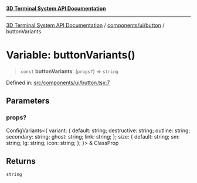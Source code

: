 [**3D Terminal System API Documentation**](../../../../README.md)

***

[3D Terminal System API Documentation](../../../../README.md) / [components/ui/button](../README.md) / buttonVariants

# Variable: buttonVariants()

> `const` **buttonVariants**: (`props?`) => `string`

Defined in: [src/components/ui/button.tsx:7](https://github.com/Dicommunitas/ThreeJS_Terminal_3D/blob/8075b8a92723c99d6c5409bf1c44d7734e99d256/src/components/ui/button.tsx#L7)

## Parameters

### props?

ConfigVariants\<\{ variant: \{ default: string; destructive: string; outline: string; secondary: string; ghost: string; link: string; \}; size: \{ default: string; sm: string; lg: string; icon: string; \}; \}\> & ClassProp

## Returns

`string`
